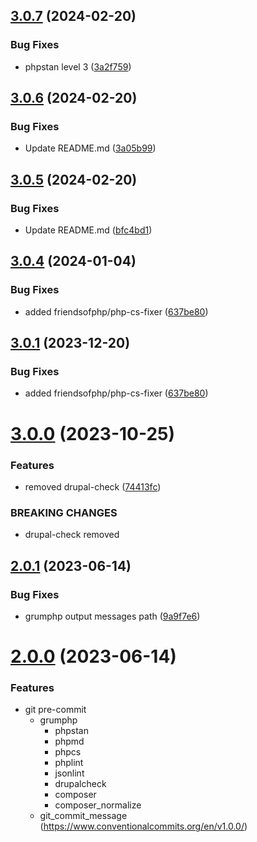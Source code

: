 ## [3.0.7](https://github.com/carcheky/drupal-grumphp/compare/v3.0.6...v3.0.7) (2024-02-20)


### Bug Fixes

* phpstan level 3 ([3a2f759](https://github.com/carcheky/drupal-grumphp/commit/3a2f75966920c9010c9977bdd8329ca82042220b))

## [3.0.6](https://github.com/carcheky/drupal-grumphp/compare/v3.0.5...v3.0.6) (2024-02-20)


### Bug Fixes

* Update README.md ([3a05b99](https://github.com/carcheky/drupal-grumphp/commit/3a05b99210360f242d9dcfd26e9caaad5436c1c8))

## [3.0.5](https://github.com/carcheky/drupal-grumphp/compare/v3.0.4...v3.0.5) (2024-02-20)


### Bug Fixes

* Update README.md ([bfc4bd1](https://github.com/carcheky/drupal-grumphp/commit/bfc4bd19f657a2dfb4ff396ea7889aa33187ce69))

## [3.0.4](https://github.com/carcheky/drupal-grumphp/compare/v3.0.3...v3.0.4) (2024-01-04)


### Bug Fixes

* added friendsofphp/php-cs-fixer ([637be80](https://github.com/carcheky/drupal-grumphp/commit/637be8043221367cdf9c83529389cd4bb7166107))

## [3.0.1](https://github.com/hinternet/drupal-grumphp/compare/v3.0.0...v3.0.1) (2023-12-20)


### Bug Fixes

* added friendsofphp/php-cs-fixer ([637be80](https://github.com/hinternet/drupal-grumphp/commit/637be8043221367cdf9c83529389cd4bb7166107))

# [3.0.0](https://github.com/hinternet/drupal-grumphp/compare/v2.0.1...v3.0.0) (2023-10-25)


### Features

* removed drupal-check ([74413fc](https://github.com/hinternet/drupal-grumphp/commit/74413fcb4805536ca9784ee86ad07d6b9dde1149))


### BREAKING CHANGES

* drupal-check removed

## [2.0.1](https://github.com/hinternet/drupal-grumphp/compare/v2.0.0...v2.0.1) (2023-06-14)


### Bug Fixes

* grumphp output messages path ([9a9f7e6](https://github.com/hinternet/drupal-grumphp/commit/9a9f7e6ba4915b2692d7a1274787e8c5c39f36ab))

# [2.0.0](https://github.com/hinternet/drupal-grumphp/compare/v1.0.1...v2.0.0) (2023-06-14)


### Features

* git pre-commit
  * grumphp
    * phpstan
    * phpmd
    * phpcs
    * phplint
    * jsonlint
    * drupalcheck
    * composer
    * composer_normalize
  * git_commit_message (https://www.conventionalcommits.org/en/v1.0.0/)
